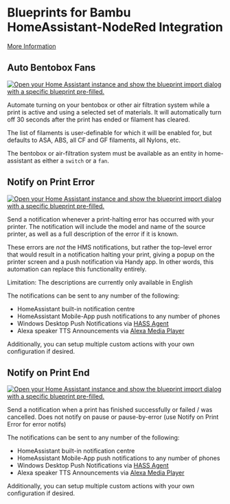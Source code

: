 # Blueprints for Bambu HomeAssistant-NodeRed Integration

[More Information](https://www.wolfwithsword.com/bambulab-homeassistant-blueprints/)

## Auto Bentobox Fans

[![Open your Home Assistant instance and show the blueprint import dialog with a specific blueprint pre-filled.](https://my.home-assistant.io/badges/blueprint_import.svg)](https://my.home-assistant.io/redirect/blueprint_import/?blueprint_url=https%3A%2F%2Fgithub.com%2FWolfwithSword%2FBambu-HomeAssistant-Flows%2Fblob%2Fmain%2Ffiles%2Fhomeassistant%2Fblueprints%2Fnodered%2Fbambu_nr_auto_bentobox_fans.yaml)

Automate turning on your bentobox or other air filtration system while a print is active and using a selected set of materials. It will automatically turn off 30 seconds after the print has ended or filament has cleared.

The list of filaments is user-definable for which it will be enabled for, but defaults to ASA, ABS, all CF and GF filaments, all Nylons, etc.

The bentobox or air-filtration system must be available as an entity in home-assistant as either a `switch` or a `fan`.

## Notify on Print Error

[![Open your Home Assistant instance and show the blueprint import dialog with a specific blueprint pre-filled.](https://my.home-assistant.io/badges/blueprint_import.svg)](https://my.home-assistant.io/redirect/blueprint_import/?blueprint_url=https%3A%2F%2Fgithub.com%2FWolfwithSword%2FBambu-HomeAssistant-Flows%2Fblob%2Fmain%2Ffiles%2Fhomeassistant%2Fblueprints%2Fnodered%2Fbambu_nr_notify_print_error.yaml)

Send a notification whenever a print-halting error has occurred with your printer. The notification will include the model and name of the source printer, as well as a full description of the error if it is known.

These errors are *not* the HMS notifications, but rather the top-level error that would result in a notification halting your print, giving a popup on the printer screen and a push notification via Handy app. In other words, this automation can replace this functionality entirely.

Limitation: The descriptions are currently only available in English

The notifications can be sent to any number of the following:
  - HomeAssistant built-in notification centre
  - HomeAssistant Mobile-App push notifications to any number of phones
  - Windows Desktop Push Notifications via [HASS Agent](https://github.com/LAB02-Research/HASS.Agent)
  - Alexa speaker TTS Announcements via [Alexa Media Player](https://github.com/alandtse/alexa_media_player)
  
Additionally, you can setup multiple custom actions with your own configuration if desired.
  
## Notify on Print End

[![Open your Home Assistant instance and show the blueprint import dialog with a specific blueprint pre-filled.](https://my.home-assistant.io/badges/blueprint_import.svg)](https://my.home-assistant.io/redirect/blueprint_import/?blueprint_url=https%3A%2F%2Fgithub.com%2FWolfwithSword%2FBambu-HomeAssistant-Flows%2Fblob%2Fmain%2Ffiles%2Fhomeassistant%2Fblueprints%2Fnodered%2Fbambu_nr_notify_print_state.yaml)

Send a notification when a print has finished successfully or failed / was cancelled. Does not notify on pause or pause-by-error (use Notify on Print Error for error notifs)

The notifications can be sent to any number of the following:
  - HomeAssistant built-in notification centre
  - HomeAssistant Mobile-App push notifications to any number of phones
  - Windows Desktop Push Notifications via [HASS Agent](https://github.com/LAB02-Research/HASS.Agent)
  - Alexa speaker TTS Announcements via [Alexa Media Player](https://github.com/alandtse/alexa_media_player)
  
Additionally, you can setup multiple custom actions with your own configuration if desired.
